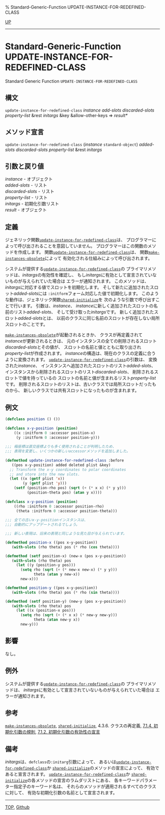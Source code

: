 % Standard-Generic-Function UPDATE-INSTANCE-FOR-REDEFINED-CLASS

[UP](7.7.html)  

---

# Standard-Generic-Function UPDATE-INSTANCE-FOR-REDEFINED-CLASS


Standard Generic Function `UPDATE-INSTANCE-FOR-REDEFINED-CLASS`


## 構文

`update-instance-for-redefined-class`
*instance* *add-slots* *discarded-slots* *property-list*
&rest *initargs* &key &allow-other-keys => *result\**


## メソッド宣言

`update-instance-for-redefined-class`
(*instance* `standard-object`)
*added-slots* *discarded-slots* *property-list* &rest *initargs*


## 引数と戻り値

*instance* - オブジェクト  
*added-slots* - リスト  
*discarded-slots* - リスト  
*property-list* - リスト  
*initargs* - 初期化引数リスト  
*result* - オブジェクト


## 定義

ジェネリック関数[`update-instance-for-redefined-class`](7.7.update-instance-for-redefined-class.html)は、
プログラマーによって呼び出されることを意図していません。
プログラマーはこの関数のメソッドを作成します。
関数[`update-instance-for-redefined-class`](7.7.update-instance-for-redefined-class.html)は、
関数[`make-instances-obsolete`](7.7.make-instances-obsolete.html)によって
有効化される仕組みによって呼び出されます。

システムが提供する[`update-instance-for-redefined-class`](7.7.update-instance-for-redefined-class.html)の
プライマリメソッドは、*initargs*の有効性を確認し、
もし*initargs*に有効として宣言されていないものが与えられていた場合は
エラーが通知されます。
このメソッドは、*initargs*に対応する値でスロットを初期化します。
そして新たに追加されたスロット*added-slots*には
`:initform`フォーム対応した値で初期化します。
このような動作は、ジェネリック関数[`shared-initialize`](7.7.shared-initialize.html)を
次のような引数で呼び出すことで行います。
引数は、*instance*、
*instance*に新しく追加されたスロットの名前のリスト*added-slots*、
そして受け取った*initargs*です。
新しく追加されたスロット*added-slots*とは、
以前のクラスに同じ名前のスロットが存在しない局所スロットのことです。

[`make-instances-obsolete`](7.7.make-instances-obsolete.html)が起動されるときか、
クラスが再定義されて*instance*が更新されるときは、
元のインスタンスの全ての削除されるスロット*discarded-slots*とその値が、
スロットの名前と値とともに取り出され*property-list*が作成されます。
*instance*の構造は、現在のクラスの定義に合うように変換されます。
[`update-instance-for-redefined-class`](7.7.update-instance-for-redefined-class.html)の引数は、
変換された*instance*、
インスタンスへ追加されたスロットのリスト*added-slots*、
インスタンスから削除されるスロットのリスト*discarded-slots*、
削除されるスロットで値を持っているの
スロットの名前と値が含まれるリスト*property-list*です。
削除されるスロットのリストは、古いクラスでは局所スロットだったものから、
新しいクラスでは共有スロットになったものが含まれます。


## 例文

```lisp
(defclass position () ())
 
(defclass x-y-position (position)
    ((x :initform 0 :accessor position-x)
     (y :initform 0 :accessor position-y)))
 
;;; 極座標は直交座標よりも多く使用されることが判明したため、
;;; 表現を変更し、いくつかの新しいaccessorメソッドを追加しました。
 
(defmethod update-instance-for-redefined-class :before
   ((pos x-y-position) added deleted plist &key)
  ;; Transform the x-y coordinates to polar coordinates
  ;; and store into the new slots.
  (let ((x (getf plist 'x))
        (y (getf plist 'y)))
    (setf (position-rho pos) (sqrt (+ (* x x) (* y y)))
          (position-theta pos) (atan y x))))
  
(defclass x-y-position (position)
    ((rho :initform 0 :accessor position-rho)
     (theta :initform 0 :accessor position-theta)))
  
;;; 全ての古いx-y-positionインスタンスは、
;;; 自動的にアップデートされるでしょう。

;;; 新しい表現は、旧来の表現と同じような見た目が与えられています。

(defmethod position-x ((pos x-y-position))  
   (with-slots (rho theta) pos (* rho (cos theta))))

(defmethod (setf position-x) (new-x (pos x-y-position))
   (with-slots (rho theta) pos
     (let ((y (position-y pos)))
       (setq rho (sqrt (+ (* new-x new-x) (* y y)))
             theta (atan y new-x))
       new-x)))

(defmethod position-y ((pos x-y-position))
   (with-slots (rho theta) pos (* rho (sin theta))))

(defmethod (setf position-y) (new-y (pos x-y-position))
   (with-slots (rho theta) pos
     (let ((x (position-x pos)))
       (setq rho (sqrt (+ (* x x) (* new-y new-y)))
             theta (atan new-y x))
       new-y)))
```


## 影響

なし。


## 例外

システムが提供する[`update-instance-for-redefined-class`](7.7.update-instance-for-redefined-class.html)の
プライマリメソッドは、
*initargs*に有効として宣言されていないものが与えられていた場合は
エラーが通知されます。


## 参考

[`make-instances-obsolete`](7.7.make-instances-obsolete.html),
[`shared-initialize`](7.7.shared-initialize.html),
4.3.6. クラスの再定義,
[7.1.4. 初期化引数の規則](7.1.4.html),
[7.1.2. 初期化引数の有効性の宣言](7.1.2.html)


## 備考

*initargs*は、`defclass`の`:initarg`引数によって、
あるいは[`update-instance-for-redefined-class`](7.7.update-instance-for-redefined-class.html)か
[`shared-initialize`](7.7.shared-initialize.html)のメソッドの宣言によって、
有効であると宣言されます。
[`update-instance-for-redefined-class`](7.7.update-instance-for-redefined-class.html)か
[`shared-initialize`](7.7.shared-initialize.html)の各メソッドの宣言のラムダリストにある、
各キーワードパラメーター指定子のキーワード名は、
それらのメソッドが適用されるすべてのクラスに対して、
有効な初期化引数の名前として宣言されます。


---
[TOP](index.html),  [Github](https://github.com/nptcl/npt-japanese)

